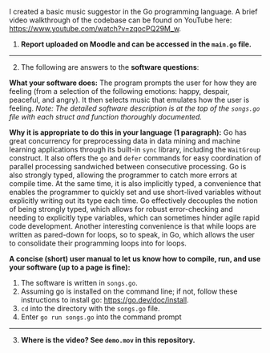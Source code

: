 I created a basic music suggestor in the Go programming language. A brief video walkthrough of the codebase can be found on YouTube here: https://www.youtube.com/watch?v=zqocPQ29M_w.

1. **Report uploaded on Moodle and can be accessed in the `main.go` file.**

<hr/>

2. The following are answers to the **software questions**:

**What your software does:** The program prompts the user for how they are feeling (from a selection of the following emotions: happy,
despair, peaceful, and angry). It then selects music that emulates how the user is feeling. _Note: The detailed software description is at the top of the `songs.go` file with each struct and function thoroughly documented._

**Why it is appropriate to do this in your language (1 paragraph):** Go has great concurrency for preprocessing data in data mining and machine learning applications through its built-in `sync` library, including the `WaitGroup` construct. It also offers the `go` and `defer` commands for easy coordination of parallel processing sandwiched between consecutive processing. Go is also strongly typed, allowing the programmer to catch more errors at compile time. At the same time, it is also implicitly typed, a convenience that enables the programmer to quickly set and use short-lived variables without explicitly writing out its type each time. Go effectively decouples the notion of being strongly typed, which allows for robust error-checking and needing to explicitly type variables, which can sometimes hinder agile rapid code development. Another interesting convenience is that while loops are written as pared-down for loops, so to speak, in Go, which allows the user to consolidate their programming loops into for loops.

**A concise (short) user manual to let us know how to compile, run, and use your software (up to a page is fine):**
1. The software is written in `songs.go`.
2. Assuming go is installed on the command line; if not, follow these instructions to install go: https://go.dev/doc/install.
3. `cd` into the directory with the `songs.go` file.
4. Enter `go run songs.go` into the command prompt

<hr/>

3. **Where is the video? See `demo.mov` in this repository.**


